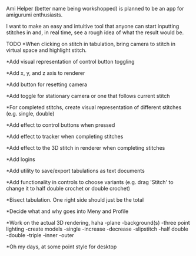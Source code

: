 Ami Helper (better name being workshopped) is planned to be an app for
amigurumi enthusiasts.

I want to make an easy and intuitive tool that anyone can start
inputting stitches in and, in real time, see a rough idea of what the result
would be.

TODO
*When clicking on stitch in tabulation, bring camera to stitch in virtual space
and highlight stitch.

*Add visual representation of control button toggling

*Add x, y, and z axis to renderer

*Add button for resetting camera

*Add toggle for stationary camera or one that follows current stitch

*For completed stitchs, create visual representation of different stitches (e.g. single, double)

*Add effect to control buttons when pressed

*Add effect to tracker when completing stitches

*Add effect to the 3D stitch in renderer when completing stitches

*Add logins

*Add utility to save/export tabulations as text documents

*Add functionality in controls to choose variants (e.g. drag 'Stitch' to change it to half double crochet or double crochet)

*Bisect tabulation.  One right side should just be the total

*Decide what and why goes into Meny and Profile

*Work on the actual 3D rendering, haha
  -plane
  -background(s)
  -three point lighting
  -create models
    -single
    -increase
    -decrease
    -slipstitch
    -half double
    -double
    -triple
    -inner
    -outer

*Oh my days, at some point style for desktop
